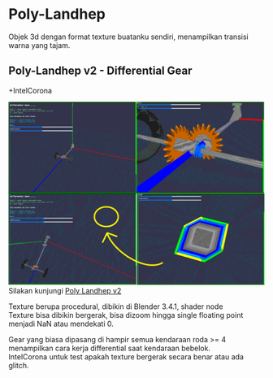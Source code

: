 # Poly-Landhep  
  
Objek 3d dengan format texture buatanku sendiri, menampilkan transisi warna yang tajam.
  
## Poly-Landhep v2 - Differential Gear  
+IntelCorona
  
![tampilan gambar](Poly%20Landhep/v2/image/tampil.png)  
Silakan kunjungi [Poly Landhep v2](https://angkasamuhammad.github.io/Poly-Landhep/Poly%20Landhep/v2/Poly%20Landhep%20v2.html)  
  
Texture berupa procedural, dibikin di Blender 3.4.1, shader node  
Texture bisa dibikin bergerak, bisa dizoom hingga single floating point menjadi NaN atau mendekati 0. 
  
Gear yang biasa dipasang di hampir semua kendaraan roda >= 4 menampilkan cara kerja differential saat kendaraan bebelok.  
IntelCorona untuk test apakah texture bergerak secara benar atau ada glitch.  
